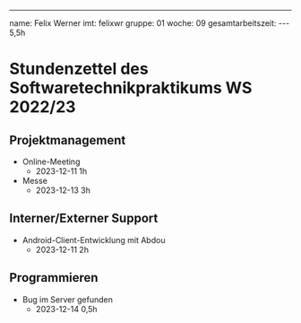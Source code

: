 ---
name: Felix Werner
imt: felixwr
gruppe: 01
woche: 09
gesamtarbeitszeit: 
--- 5,5h


# Stundenzettel des Softwaretechnikpraktikums WS 2022/23

## Projektmanagement
- Online-Meeting
    - 2023-12-11 1h
- Messe
    - 2023-12-13 3h
## Interner/Externer Support
- Android-Client-Entwicklung mit Abdou
    - 2023-12-11 2h
## Programmieren
- Bug im Server gefunden
    - 2023-12-14 0,5h
